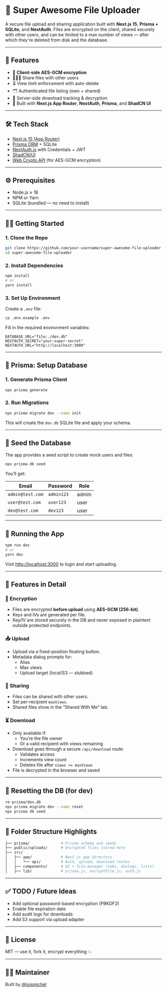 # 📁 Super Awesome File Uploader

A secure file upload and sharing application built with **Next.js 15**, **Prisma + SQLite**, and **NextAuth**. Files are encrypted on the client, shared securely with other users, and can be limited to a max number of views — after which they're deleted from disk and the database.

---

## 🚀 Features

- 🔐 **Client-side AES-GCM encryption**
- 🧑‍🤝‍🧑 Share files with other users
- ⏳ View limit enforcement with auto-delete
- 🗂 Authenticated file listing (own + shared)
- 🧠 Server-side download tracking & decryption
- 🧱 Built with **Next.js App Router**, **NextAuth**, **Prisma**, and **ShadCN UI**

---

## 🛠 Tech Stack

- [Next.js 15 (App Router)](https://nextjs.org/)
- [Prisma ORM](https://www.prisma.io/) + SQLite
- [NextAuth.js](https://next-auth.js.org/) with Credentials + JWT
- [ShadCN/UI](https://ui.shadcn.dev/)
- [Web Crypto API](https://developer.mozilla.org/en-US/docs/Web/API/Web_Crypto_API) (for AES-GCM encryption)

---

## ⚙️ Prerequisites

- Node.js ≥ 18
- NPM or Yarn
- SQLite (bundled — no need to install)

---

## 🧑‍💻 Getting Started

### 1. Clone the Repo

```bash
git clone https://github.com/your-username/super-awesome-file-uploader.git
cd super-awesome-file-uploader
```

### 2. Install Dependencies

```bash
npm install
# or
yarn install
```

### 3. Set Up Environment

Create a `.env` file:

```bash
cp .env.example .env
```

Fill in the required environment variables:

```env
DATABASE_URL="file:./dev.db"
NEXTAUTH_SECRET="your-super-secret"
NEXTAUTH_URL="http://localhost:3000"
```

---

## 🧬 Prisma: Setup Database

### 1. Generate Prisma Client

```bash
npx prisma generate
```

### 2. Run Migrations

```bash
npx prisma migrate dev --name init
```

This will create the `dev.db` SQLite file and apply your schema.

---

## 🌱 Seed the Database

The app provides a seed script to create mock users and files:

```bash
npx prisma db seed
```

You’ll get:

| Email           | Password   | Role  |
|-----------------|------------|--------|
| `admin@test.com`| `admin123` | admin  |
| `user@test.com` | `user123`  | user   |
| `dev@test.com`  | `dev123`   | user   |

---

## 🧪 Running the App

```bash
npm run dev
# or
yarn dev
```

Visit [http://localhost:3000](http://localhost:3000) to login and start uploading.

---

## 📝 Features in Detail

### 🔐 Encryption

- Files are encrypted **before upload** using **AES-GCM (256-bit)**.
- Keys and IVs are generated per file.
- Key/IV are stored securely in the DB and never exposed in plaintext outside protected endpoints.

### 📤 Upload

- Upload via a fixed-position floating button.
- Metadata dialog prompts for:
  - Alias
  - Max views
  - Upload target (local/S3 — stubbed)

### 👥 Sharing

- Files can be shared with other users.
- Set per-recipient `maxViews`.
- Shared files show in the “Shared With Me” tab.

### ⏳ Download

- Only available if:
  - You’re the file owner
  - Or a valid recipient with views remaining
- Download goes through a secure `/api/download` route:
  - Validates access
  - Increments view count
  - Deletes file after `views >= maxViews`
- File is decrypted in the browser and saved

---

## 🔄 Resetting the DB (for dev)

```bash
rm prisma/dev.db
npx prisma migrate dev --name reset
npx prisma db seed
```

---

## 📂 Folder Structure Highlights

```bash
├── prisma/              # Prisma schema and seeds
├── public/uploads/      # Encrypted files stored here
├── src/
│   ├── app/             # Next.js app directory
│   │   └── api/         # Auth, upload, download routes
│   ├── components/      # UI + file-manager (tabs, dialogs, lists)
│   ├── lib/             # prisma.js, encryptFile.js, auth.js
```

---

## ✅ TODO / Future Ideas

- Add optional password-based encryption (PBKDF2)
- Enable file expiration date
- Add audit logs for downloads
- Add S3 support via upload adapter

---

## 🤝 License

MIT — use it, fork it, encrypt everything 💥

---

## 👨‍💻 Maintainer

Built by [@luismichel](https://github.com/luismichel)
